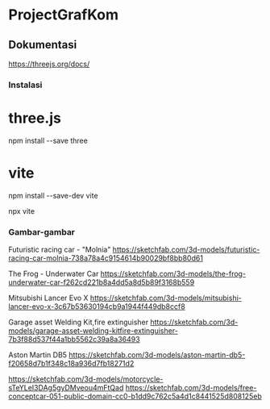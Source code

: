 # ProjectGrafKom

## Dokumentasi

https://threejs.org/docs/

### Instalasi
# three.js
npm install --save three

# vite
npm install --save-dev vite

npx vite

### Gambar-gambar


Futuristic racing car - "Molnia"
https://sketchfab.com/3d-models/futuristic-racing-car-molnia-738a78a4c9154614b90029bf8bb80d61

The Frog - Underwater Car
https://sketchfab.com/3d-models/the-frog-underwater-car-f262cd221b8a4dd5a8d5b89f3168b559

Mitsubishi Lancer Evo X
https://sketchfab.com/3d-models/mitsubishi-lancer-evo-x-3c67b53630194cb9a1944f449db8ccf8

Garage asset Welding Kit,fire extinguisher
https://sketchfab.com/3d-models/garage-asset-welding-kitfire-extinguisher-7b3f88d537f44a1bb5562c39a8a36493

Aston Martin DB5
https://sketchfab.com/3d-models/aston-martin-db5-f20658d7b1f348c18a936d7fb18271d2


https://sketchfab.com/3d-models/motorcycle-sTeYLeI3DAg5gyDMveou4mFtQad
https://sketchfab.com/3d-models/free-conceptcar-051-public-domain-cc0-b1dd9c762c5a4d1c8441525d808125eb